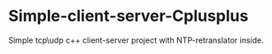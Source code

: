 # Simple-client-server-Cplusplus
Simple tcp\udp c++ client-server project with NTP-retranslator inside.
